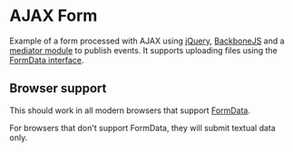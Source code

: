 
# AJAX Form

Example of a form processed with AJAX using [jQuery](http://jquery.com/), [BackboneJS](http://backbonejs.org/) and a [mediator module](http://addyosmani.com/largescalejavascript/#mediatorpattern) to publish events.
It supports uploading files using the [FormData interface](https://developer.mozilla.org/en-US/docs/Web/API/FormData).

## Browser support
This should work in all modern browsers that support [FormData](http://caniuse.com/#search=XMLHttpRequest%202).

For browsers that don't support FormData, they will submit textual data only.
